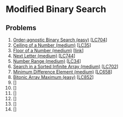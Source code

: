 # Modified Binary Search

## Problems

1. [Order-agnostic Binary Search (easy)]()
[[LC704](https://leetcode.com/problems/binary-search/)]
1. [Ceiling of a Number (medium)]()
[[LC35](https://leetcode.com/problems/search-insert-position/)]
1. [Floor of a Number (medium)]()
[[link](https://www.geeksforgeeks.org/floor-in-a-sorted-array/)]
1. [Next Letter (medium)]()
[[LC744](https://leetcode.com/problems/find-smallest-letter-greater-than-target/)]
1. [Number Range (medium)]()
[[LC34](https://leetcode.com/problems/find-first-and-last-position-of-element-in-sorted-array/)]
1. [Search in a Sorted Infinite Array (medium)]()
[[LC702](https://leetcode.com/problems/search-in-a-sorted-array-of-unknown-size/)]
1. [Minimum Difference Element (medium)]()
[[LC658](https://leetcode.com/problems/find-k-closest-elements/)]
1. [Bitonic Array Maximum (easy)]()
[[LC852](https://leetcode.com/problems/peak-index-in-a-mountain-array/)]
1. []()
[[]()]
1. []()
[[]()]
1. []()
[[]()]
1. []()
[[]()]
1. []()
[[]()]
1. []()
[[]()]
